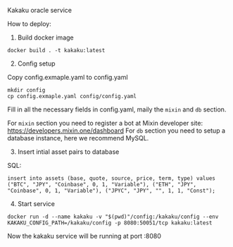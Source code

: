Kakaku oracle service


How to deploy:

1. Build docker image

```
docker build . -t kakaku:latest
```

2. Config setup

Copy config.exmaple.yaml to config.yaml
```
mkdir config
cp config.exmaple.yaml config/config.yaml
```
Fill in all the necessary fields in config.yaml, maily the `mixin` and `db` section.

For `mixin` section you need to register a bot at Mixin developer site: https://developers.mixin.one/dashboard
For `db` section  you need to setup a database instance, here we recommend MySQL.


3. Insert intial asset pairs to database

SQL:
```
insert into assets (base, quote, source, price, term, type) values ("BTC", "JPY", "Coinbase", 0, 1, "Variable"), ("ETH", "JPY", "Coinbase", 0, 1, "Variable"), ("JPYC", "JPY", "", 1, 1, "Const");
```

4. Start service

```
docker run -d --name kakaku -v "$(pwd)"/config:/kakaku/config --env KAKAKU_CONFIG_PATH=/kakaku/config -p 8080:50051/tcp kakaku:latest
```

Now the kakaku service will be running at port :8080
